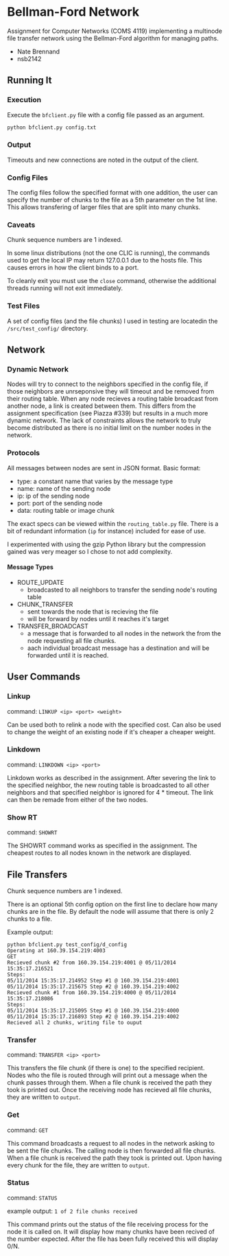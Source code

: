 
# Bellman-Ford Network

Assignment for Computer Networks (COMS 4119) implementing a multinode file transfer network using the Bellman-Ford algorithm for managing paths.

- Nate Brennand
- nsb2142




## Running It

### Execution

Execute the `bfclient.py` file with a config file passed as an argument.

```bash
python bfclient.py config.txt
```


### Output

Timeouts and new connections are noted in the output of the client.

### Config Files

The config files follow the specified format with one addition, the user can specify the number of chunks to the file as a 5th parameter on the 1st line.
This allows transfering of larger files that are split into many chunks.

### Caveats

Chunk sequence numbers are 1 indexed.

In some linux distributions (not the one CLIC is running), the commands used to get the local IP may return 127.0.0.1 due to the hosts file.
This causes errors in how the client binds to a port.

To cleanly exit you must use the `close` command, otherwise the additional threads running will not exit immediately.

### Test Files

A set of config files (and the file chunks) I used in testing are locatedin the `/src/test_config/` directory.






## Network

### Dynamic Network

Nodes will try to connect to the neighbors specified in the config file, if those neighbors are unrseponsive they will timeout and be removed from their routing table.
When any node recieves a routing table broadcast from another node, a link is created between them.
This differs from the assignment specification (see Piazza #339) but results in a much more dynamic network.
The lack of constraints allows the network to truly become distributed as there is no initial limit on the number nodes in the network.


### Protocols

All messages between nodes are sent in JSON format.
Basic format:

- type: a constant name that varies by the message type
- name: name of the sending node
- ip: ip of the sending node
- port: port of the sending node
- data: routing table or image chunk

The exact specs can be viewed within the `routing_table.py` file.
There is a bit of redundant information (`ip` for instance) included for ease of use.

I experimented with using the gzip Python library but the compression gained was very meager so I chose to not add complexity.

#### Message Types

- ROUTE\_UPDATE
  - broadcasted to all neighbors to transfer the sending node's routing table
- CHUNK\_TRANSFER
  - sent towards the node that is recieving the file
  - will be forward by nodes until it reaches it's target
- TRANSFER\_BROADCAST
  - a message that is forwarded to all nodes in the network the from the node requesting all file chunks.
  - aach individual broadcast message has a destination and will be forwarded until it is reached.





## User Commands

### Linkup

command: `LINKUP <ip> <port> <weight>`

Can be used both to relink a node with the specified cost.
Can also be used to change the weight of an existing node if it's cheaper a cheaper weight.

### Linkdown

command: `LINKDOWN <ip> <port>`

Linkdown works as described in the assignment.
After severing the link to the specified neighbor, the new routing table is broadcasted to all other neighbors and that specified neighbor is ignored for 4 * timeout.
The link can then be remade from either of the two nodes.

### Show RT

command: `SHOWRT`

The SHOWRT command works as specified in the assignment.
The cheapest routes to all nodes known in the network are displayed.







## File Transfers

Chunk sequence numbers are 1 indexed.

There is an optional 5th config option on the first line to declare how many chunks are in the file.
By default the node will assume that there is only 2 chunks to a file.


Example output:
```
python bfclient.py test_config/d_config
Operating at 160.39.154.219:4003
GET
Recieved chunk #2 from 160.39.154.219:4001 @ 05/11/2014 15:35:17.216521
Steps:
05/11/2014 15:35:17.214952 Step #1 @ 160.39.154.219:4001
05/11/2014 15:35:17.215675 Step #2 @ 160.39.154.219:4002
Recieved chunk #1 from 160.39.154.219:4000 @ 05/11/2014 15:35:17.218086
Steps:
05/11/2014 15:35:17.215095 Step #1 @ 160.39.154.219:4000
05/11/2014 15:35:17.216893 Step #2 @ 160.39.154.219:4002
Recieved all 2 chunks, writing file to ouput
```


### Transfer

command: `TRANSFER <ip> <port>`

This transfers the file chunk (if there is one) to the specified recipient.
Nodes who the file is routed through will print out a message when the chunk passes through them.
When a file chunk is received the path they took is printed out.
Once the receiving node has recieved all file chunks, they are written to `output`.

### Get

command: `GET`

This command broadcasts a request to all nodes in the network asking to be sent the file chunks.
The calling node is then forwarded all file chunks.
When a file chunk is received the path they took is printed out.
Upon having every chunk for the file, they are written to `output`.


### Status

command: `STATUS`

example output: `1 of 2 file chunks received`

This command prints out the status of the file receiving process for the node it is called on.
It will display how many chunks have been recived of the number expected.
After the file has been fully received this will display 0/N.





